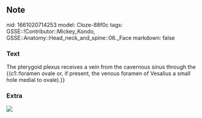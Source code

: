 ## Note
nid: 1661020714253
model: Cloze-88f0c
tags: GSSE::!Contributor::Mickey_Kondo, GSSE::Anatomy::Head_neck_and_spine::06._Face
markdown: false

### Text
The pterygoid plexus receives a vein from the cavernous sinus through the {{c1::foramen ovale or, if present, the venous foramen of Vesalius a small hole medial to ovale).}}

### Extra
<img src="paste-b1a8b33ad4a565d5516cdb87c1f8d83fb588b9a4.jpg">
